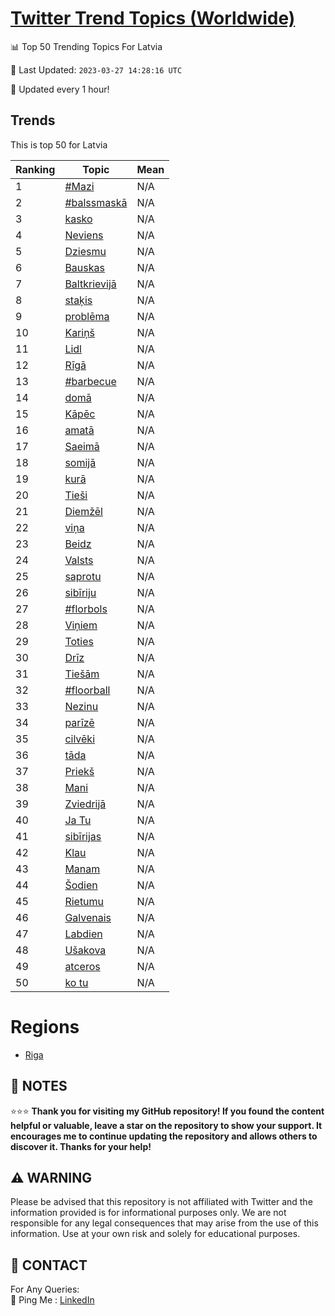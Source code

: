 [Twitter Trend Topics (Worldwide)](https://github.com/ErcinDedeoglu/Twitter-Trend-Topics)
==========


📊 Top 50 Trending Topics For Latvia

📆 Last Updated: `2023-03-27 14:28:16 UTC`

🔧 Updated every 1 hour!


## Trends

This is top 50 for Latvia

| Ranking | Topic | Mean |
| ------- | ------------ | ------------ |
| 1 | [#Mazi](http://twitter.com/search?q=%23Mazi) | N/A |
| 2 | [#balssmaskā](http://twitter.com/search?q=%23balssmask%c4%81) | N/A |
| 3 | [kasko](http://twitter.com/search?q=kasko) | N/A |
| 4 | [Neviens](http://twitter.com/search?q=Neviens) | N/A |
| 5 | [Dziesmu](http://twitter.com/search?q=Dziesmu) | N/A |
| 6 | [Bauskas](http://twitter.com/search?q=Bauskas) | N/A |
| 7 | [Baltkrievijā](http://twitter.com/search?q=Baltkrievij%c4%81) | N/A |
| 8 | [staķis](http://twitter.com/search?q=sta%c4%b7is) | N/A |
| 9 | [problēma](http://twitter.com/search?q=probl%c4%93ma) | N/A |
| 10 | [Kariņš](http://twitter.com/search?q=Kari%c5%86%c5%a1) | N/A |
| 11 | [Lidl](http://twitter.com/search?q=Lidl) | N/A |
| 12 | [Rīgā](http://twitter.com/search?q=R%c4%abg%c4%81) | N/A |
| 13 | [#barbecue](http://twitter.com/search?q=%23barbecue) | N/A |
| 14 | [domā](http://twitter.com/search?q=dom%c4%81) | N/A |
| 15 | [Kāpēc](http://twitter.com/search?q=K%c4%81p%c4%93c) | N/A |
| 16 | [amatā](http://twitter.com/search?q=amat%c4%81) | N/A |
| 17 | [Saeimā](http://twitter.com/search?q=Saeim%c4%81) | N/A |
| 18 | [somijā](http://twitter.com/search?q=somij%c4%81) | N/A |
| 19 | [kurā](http://twitter.com/search?q=kur%c4%81) | N/A |
| 20 | [Tieši](http://twitter.com/search?q=Tie%c5%a1i) | N/A |
| 21 | [Diemžēl](http://twitter.com/search?q=Diem%c5%be%c4%93l) | N/A |
| 22 | [viņa](http://twitter.com/search?q=vi%c5%86a) | N/A |
| 23 | [Beidz](http://twitter.com/search?q=Beidz) | N/A |
| 24 | [Valsts](http://twitter.com/search?q=Valsts) | N/A |
| 25 | [saprotu](http://twitter.com/search?q=saprotu) | N/A |
| 26 | [sibīriju](http://twitter.com/search?q=sib%c4%abriju) | N/A |
| 27 | [#florbols](http://twitter.com/search?q=%23florbols) | N/A |
| 28 | [Viņiem](http://twitter.com/search?q=Vi%c5%86iem) | N/A |
| 29 | [Toties](http://twitter.com/search?q=Toties) | N/A |
| 30 | [Drīz](http://twitter.com/search?q=Dr%c4%abz) | N/A |
| 31 | [Tiešām](http://twitter.com/search?q=Tie%c5%a1%c4%81m) | N/A |
| 32 | [#floorball](http://twitter.com/search?q=%23floorball) | N/A |
| 33 | [Nezinu](http://twitter.com/search?q=Nezinu) | N/A |
| 34 | [parīzē](http://twitter.com/search?q=par%c4%abz%c4%93) | N/A |
| 35 | [cilvēki](http://twitter.com/search?q=cilv%c4%93ki) | N/A |
| 36 | [tāda](http://twitter.com/search?q=t%c4%81da) | N/A |
| 37 | [Priekš](http://twitter.com/search?q=Priek%c5%a1) | N/A |
| 38 | [Mani](http://twitter.com/search?q=Mani) | N/A |
| 39 | [Zviedrijā](http://twitter.com/search?q=Zviedrij%c4%81) | N/A |
| 40 | [Ja Tu](http://twitter.com/search?q=Ja+Tu) | N/A |
| 41 | [sibīrijas](http://twitter.com/search?q=sib%c4%abrijas) | N/A |
| 42 | [Klau](http://twitter.com/search?q=Klau) | N/A |
| 43 | [Manam](http://twitter.com/search?q=Manam) | N/A |
| 44 | [Šodien](http://twitter.com/search?q=%c5%a0odien) | N/A |
| 45 | [Rietumu](http://twitter.com/search?q=Rietumu) | N/A |
| 46 | [Galvenais](http://twitter.com/search?q=Galvenais) | N/A |
| 47 | [Labdien](http://twitter.com/search?q=Labdien) | N/A |
| 48 | [Ušakova](http://twitter.com/search?q=U%c5%a1akova) | N/A |
| 49 | [atceros](http://twitter.com/search?q=atceros) | N/A |
| 50 | [ko tu](http://twitter.com/search?q=ko+tu) | N/A |



# Regions

* [Riga](</Latvia/Riga.md>)



## 📝 NOTES

⭐⭐⭐ **Thank you for visiting my GitHub repository! If you found the content helpful or valuable, leave a star on the repository to show your support. It encourages me to continue updating the repository and allows others to discover it. Thanks for your help!**


## ⚠️ WARNING

Please be advised that this repository is not affiliated with Twitter and the information provided is for informational purposes only. We are not responsible for any legal consequences that may arise from the use of this information. Use at your own risk and solely for educational purposes.


## 📨 CONTACT

 For Any Queries:  
            🏓 Ping Me : [LinkedIn](https://www.linkedin.com/in/ercindedeoglu/)
